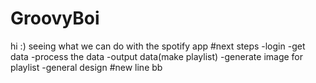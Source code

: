 # GroovyBoi
hi :)
seeing what we can do with the spotify app
#next steps
-login
-get data
-process the data
-output data(make playlist)
-generate image for playlist
-general design
#new line bb
